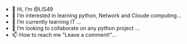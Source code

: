 - 👋 Hi, I’m @LIS49
- 👀 I’m interested in learning python, Network and Cloude computing...
- 🌱 I’m currently learning IT ...
- 💞️ I’m looking to collaborate on any python project ...
- 📫 How to reach me "Leave a comment!"...

<!---
LIS49/LIS49 is a ✨ special ✨ repository because its `README.md` (this file) appears on your GitHub profile.
You can click the Preview link to take a look at your changes.
--->
